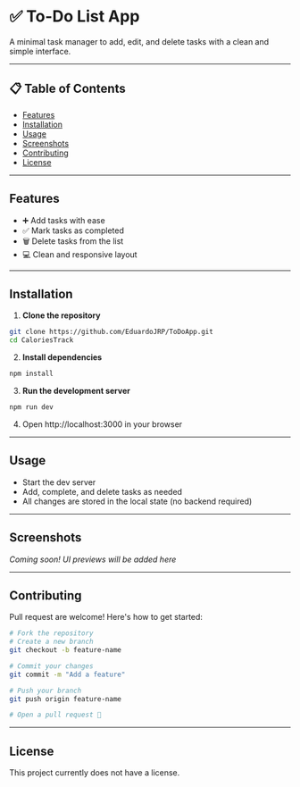 # ✅ To-Do List App

A minimal task manager to add, edit, and delete tasks with a clean and simple interface.

---

## 📋 Table of Contents

- [Features](#features)
- [Installation](#installation)
- [Usage](#usage)
- [Screenshots](#screenshots)
- [Contributing](#contributing)
- [License](#license)

---

## Features

- ➕ Add tasks with ease
- ✅ Mark tasks as completed
- 🗑️ Delete tasks from the list
- 💻 Clean and responsive layout

---

## Installation

1. **Clone the repository**

```bash
git clone https://github.com/EduardoJRP/ToDoApp.git
cd CaloriesTrack
```

2. **Install dependencies**

```bash
npm install
```

3. **Run the development server**
```bash
npm run dev
```

4.  Open http://localhost:3000 in your browser

---

## Usage

- Start the dev server
- Add, complete, and delete tasks as needed
- All changes are stored in the local state (no backend required)

---

##  Screenshots
*Coming soon! UI previews will be added here*

---

## Contributing
Pull request are welcome! Here's how to get started:

```bash
# Fork the repository
# Create a new branch
git checkout -b feature-name

# Commit your changes
git commit -m "Add a feature"

# Push your branch
git push origin feature-name

# Open a pull request 🚀
```

---

## License
This project currently does not have a license.
